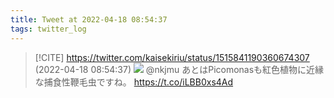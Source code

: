 ```yaml
---
title: Tweet at 2022-04-18 08:54:37
tags: twitter_log
---
```


> [!CITE] https://twitter.com/kaisekiriu/status/1515841190360674307 (2022-04-18 08:54:37)
> ![](https://twitter.com/kaisekiriu/status/1515841190360674307)
> @nkjmu あとはPicomonasも紅色植物に近縁な捕食性鞭毛虫ですね。
> https://t.co/iLBB0xs4Ad
